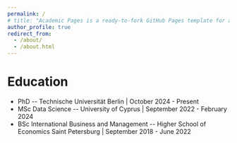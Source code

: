 ```yaml
---
permalink: /
# title: "Academic Pages is a ready-to-fork GitHub Pages template for academic personal websites"
author_profile: true
redirect_from: 
  - /about/
  - /about.html
---
```

Education
======
- PhD -- Technische Universität Berlin | October 2024 - Present
- MSc Data Science -- University of Cyprus | September 2022 - February 2024
- BSc International Business and Management -- Higher School of Economics Saint Petersburg | September 2018 - June 2022